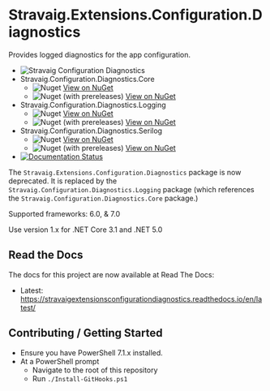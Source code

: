 # Stravaig.Extensions.Configuration.Diagnostics

Provides logged diagnostics for the app configuration.

* ![Stravaig Configuration Diagnostics](https://github.com/Stravaig-Projects/Stravaig.Extensions.Configuration.Diagnostics/workflows/Stravaig%20Configuration%20Diagnostics/badge.svg)
* Stravaig.Configuration.Diagnostics.Core
  * ![Nuget](https://img.shields.io/nuget/v/Stravaig.Configuration.Diagnostics.Core?color=004880&label=nuget%20stable&logo=nuget) [View on NuGet](https://www.nuget.org/packages/Stravaig.Configuration.Diagnostics.Core)
  * ![Nuget (with prereleases)](https://img.shields.io/nuget/vpre/Stravaig.Configuration.Diagnostics.Core?color=ffffff&label=nuget%20latest&logo=nuget) [View on NuGet](https://www.nuget.org/packages/Stravaig.Configuration.Diagnostics.Core)
* Stravaig.Configuration.Diagnostics.Logging
    * ![Nuget](https://img.shields.io/nuget/v/Stravaig.Configuration.Diagnostics.Logging?color=004880&label=nuget%20stable&logo=nuget) [View on NuGet](https://www.nuget.org/packages/Stravaig.Configuration.Diagnostics.Logging)
    * ![Nuget (with prereleases)](https://img.shields.io/nuget/vpre/Stravaig.Configuration.Diagnostics.Logging?color=ffffff&label=nuget%20latest&logo=nuget) [View on NuGet](https://www.nuget.org/packages/Stravaig.Configuration.Diagnostics.Logging)
* Stravaig.Configuration.Diagnostics.Serilog
    * ![Nuget](https://img.shields.io/nuget/v/Stravaig.Configuration.Diagnostics.Serilog?color=004880&label=nuget%20stable&logo=nuget) [View on NuGet](https://www.nuget.org/packages/Stravaig.Configuration.Diagnostics.Serilog)
    * ![Nuget (with prereleases)](https://img.shields.io/nuget/vpre/Stravaig.Configuration.Diagnostics.Serilog?color=ffffff&label=nuget%20latest&logo=nuget) [View on NuGet](https://www.nuget.org/packages/Stravaig.Configuration.Diagnostics.Serilog)
* [![Documentation Status](https://readthedocs.org/projects/stravaigextensionsconfigurationdiagnostics/badge/?version=latest)](https://stravaigextensionsconfigurationdiagnostics.readthedocs.io/en/latest/?badge=latest)

The `Stravaig.Extensions.Configuration.Diagnostics` package is now deprecated. It is replaced by the `Stravaig.Configuration.Diagnostics.Logging` package (which references the `Stravaig.Configuration.Diagnostics.Core` package.)

Supported frameworks: 6.0, & 7.0

Use version 1.x for .NET Core 3.1 and .NET 5.0

## Read the Docs

The docs for this project are now available at Read The Docs:

* Latest: https://stravaigextensionsconfigurationdiagnostics.readthedocs.io/en/latest/

## Contributing / Getting Started

* Ensure you have PowerShell 7.1.x installed.
* At a PowerShell prompt
  * Navigate to the root of this repository
  * Run `./Install-GitHooks.ps1`
